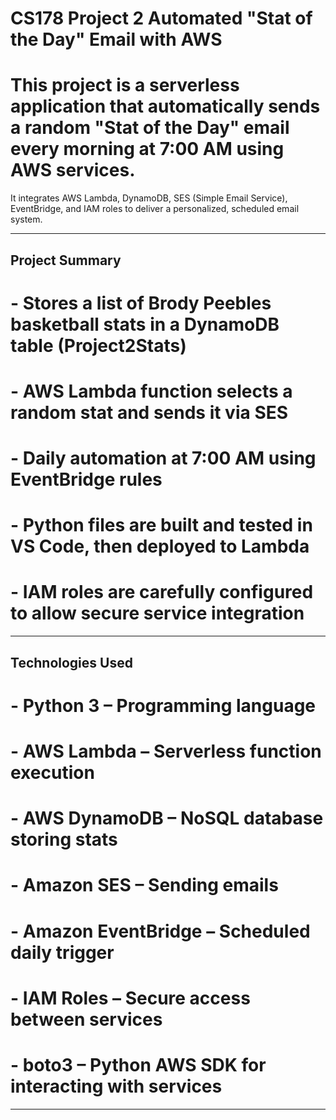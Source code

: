 # CS178 Project 2 Automated "Stat of the Day" Email with AWS

# This project is a serverless application that automatically sends a random "Stat of the Day" email every morning at 7:00 AM using AWS services. 
It integrates AWS Lambda, DynamoDB, SES (Simple Email Service), EventBridge, and IAM roles to deliver a personalized, scheduled email system.

---

## Project Summary

# - Stores a list of Brody Peebles basketball stats in a DynamoDB table (Project2Stats)
# - AWS Lambda function selects a random stat and sends it via SES
# - Daily automation at 7:00 AM using EventBridge rules
# - Python files are built and tested in VS Code, then deployed to Lambda
# - IAM roles are carefully configured to allow secure service integration

---

## Technologies Used

# - Python 3 – Programming language
# - AWS Lambda – Serverless function execution
# - AWS DynamoDB – NoSQL database storing stats
# - Amazon SES – Sending emails
# - Amazon EventBridge – Scheduled daily trigger
# - IAM Roles – Secure access between services
# - boto3 – Python AWS SDK for interacting with services

---
